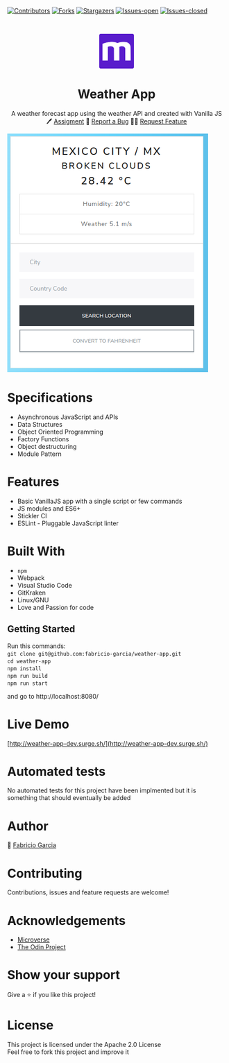 <!-- PROJECT SHIELDS -->
<!--
*** "reference style" links are used for readability.
*** Reference links are enclosed in brackets [ ] instead of parentheses ( ).
*** See the bottom of this document for the declaration of the reference variables
*** for contributors-url, forks-url, etc. This is an optional, concise syntax you may use.
*** https://www.markdownguide.org/basic-syntax/#reference-style-links
-->

[![Contributors][contributors-shield]][contributors-url]
[![Forks][forks-shield]][forks-url]
[![Stargazers][stars-shield]][stars-url]
[![Issues-open][issues-open-shield]][issues-open-url]
[![Issues-closed][issues-closed-shield]][issues-closed-url]

<!-- PROJECT LOGO -->
<br />
<p align="center">
  <a href="https://www.microverse.org/">
    <img src="/src/img/microverse.png" alt="Logo" width="80" height="80">
  </a>

  <h1 align="center">
	Weather App
  </h1>

  <p align="center">
    A weather forecast app using the weather API and created with Vanilla JS
    <br />
	  🖊️
    <a href="https://www.theodinproject.com/courses/javascript/lessons/weather-app">Assigment</a>
    🐞
    <a href="https://github.com/fabricio-garcia/weather-app/issues">Report a Bug</a>
    🙋‍♂️
    <a href="https://github.com/fabricio-garcia/weather-app/issues">Request Feature</a>
  </p>
</p>

![weather_app](src/img/weather_app.png)

# Specifications

- Asynchronous JavaScript and APIs
- Data Structures
- Object Oriented Programming
- Factory Functions
- Object destructuring
- Module Pattern

# Features

- Basic VanillaJS app with a single script or few commands
- JS modules and ES6+
- Stickler CI
- ESLint - Pluggable JavaScript linter

# Built With

- `npm`
- Webpack
- Visual Studio Code
- GitKraken
- Linux/GNU
- Love and Passion for code

## Getting Started

Run this commands: <br>
`git clone git@github.com:fabricio-garcia/weather-app.git` <br>
`cd weather-app` <br>
`npm install` <br>
`npm run build` <br>
`npm run start` <br>

and go to http://localhost:8080/

# Live Demo

[http://weather-app-dev.surge.sh/](http://weather-app-dev.surge.sh/)

# Automated tests

No automated tests for this project have been implmented but it is something that should eventually be added

# Author

👨 [Fabricio Garcia](https://github.com/fabricio-garcia)

# Contributing

Contributions, issues and feature requests are welcome!

# Acknowledgements

- [Microverse](https://www.microverse.org/)
- [The Odin Project](https://www.theodinproject.com/)

# Show your support

Give a ⭐️ if you like this project!

# License

This project is licensed under the Apache 2.0 License \
Feel free to fork this project and improve it

<!-- MARKDOWN LINKS & IMAGES -->
<!-- https://www.markdownguide.org/basic-syntax/#reference-style-links -->

[contributors-shield]: https://img.shields.io/github/contributors/fabricio-garcia/weather-app?style=plastic
[contributors-url]: https://github.com/fabricio-garcia/weather-app/graphs/contributors
[forks-shield]: https://img.shields.io/github/forks/fabricio-garcia/weather-app?style=plastic
[forks-url]: https://github.com/fabricio-garcia/weather-app/network/members
[stars-shield]: https://img.shields.io/github/stars/fabricio-garcia/weather-app?style=plastic
[stars-url]: https://github.com/fabricio-garcia/weather-app/stargazers
[issues-open-shield]: https://img.shields.io/github/issues/fabricio-garcia/weather-app?style=plastic
[issues-closed-url]: https://github.com/fabricio-garcia/weather-app/issues
[issues-closed-shield]: https://img.shields.io/github/issues-closed/fabricio-garcia/weather-app?style=plastic
[issues-open-url]: https://github.com/fabricio-garcia/weather-app/issues
